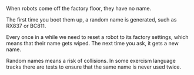 When robots come off the factory floor, they have no name.

The first time you boot them up, a random name is generated, such as
RX837 or BC811.

Every once in a while we need to reset a robot to its factory settings,
which means that their name gets wiped. The next time you ask, it gets a
new name.

Random names means a risk of collisions. In some exercism language
tracks there are tests to ensure that the same name is never used twice.
